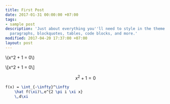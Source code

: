 ```yaml
---
title: First Post
date: 2017-01-31 00:00:00 +07:00
tags:
- sample post
description: 'Just about everything you''ll need to style in the theme: headings,
  paragraphs, blockquotes, tables, code blocks, and more.'
modified: 2017-04-20 17:37:00 +07:00
layout: post
---
```


\\(x^2 + 1 = 0\\)

\\[x^2 + 1 = 0\\]

$$x^2 + 1 = 0$$

<script type="text/javascript">
  $(function () {
    jQuery.ajax({
      url: "http://api.mathjs.org/v1/?expr=2%2B3*sqrt(4)",
      success: function (result) {
        if(result) {
          console.log("Success");
        } else {
          console.log("Fail");
        }
      }
    });
  });
</script>

```latex
f(x) = \int_{-\infty}^\infty
    \hat f(\xi)\,e^{2 \pi i \xi x}
    \,d\xi
```
